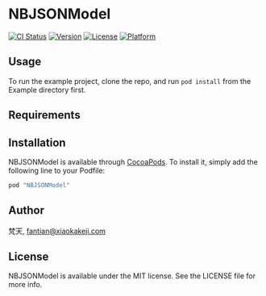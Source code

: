 # NBJSONModel

[![CI Status](http://img.shields.io/travis/梵天/NBJSONModel.svg?style=flat)](https://travis-ci.org/梵天/NBJSONModel)
[![Version](https://img.shields.io/cocoapods/v/NBJSONModel.svg?style=flat)](http://cocoapods.org/pods/NBJSONModel)
[![License](https://img.shields.io/cocoapods/l/NBJSONModel.svg?style=flat)](http://cocoapods.org/pods/NBJSONModel)
[![Platform](https://img.shields.io/cocoapods/p/NBJSONModel.svg?style=flat)](http://cocoapods.org/pods/NBJSONModel)

## Usage

To run the example project, clone the repo, and run `pod install` from the Example directory first.

## Requirements

## Installation

NBJSONModel is available through [CocoaPods](http://cocoapods.org). To install
it, simply add the following line to your Podfile:

```ruby
pod "NBJSONModel"
```

## Author

梵天, fantian@xiaokakeji.com

## License

NBJSONModel is available under the MIT license. See the LICENSE file for more info.
